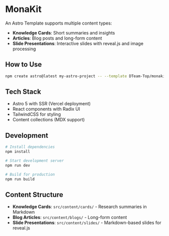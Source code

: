 # MonaKit

An Astro Template supports multiple content types:

- **Knowledge Cards**: Short summaries and insights
- **Articles**: Blog posts and long-form content
- **Slide Presentations**: Interactive slides with reveal.js and image processing

## How to Use

```bash
npm create astro@latest my-astro-project -- --template DTeam-Top/monakit
```

## Tech Stack

- Astro 5 with SSR (Vercel deployment)
- React components with Radix UI
- TailwindCSS for styling
- Content collections (MDX support)

## Development

```bash
# Install dependencies
npm install

# Start development server
npm run dev

# Build for production
npm run build
```

## Content Structure

- **Knowledge Cards**: `src/content/cards/` - Research summaries in Markdown
- **Blog Articles**: `src/content/blogs/` - Long-form content
- **Slide Presentations**: `src/content/slides/` - Markdown-based slides for reveal.js
